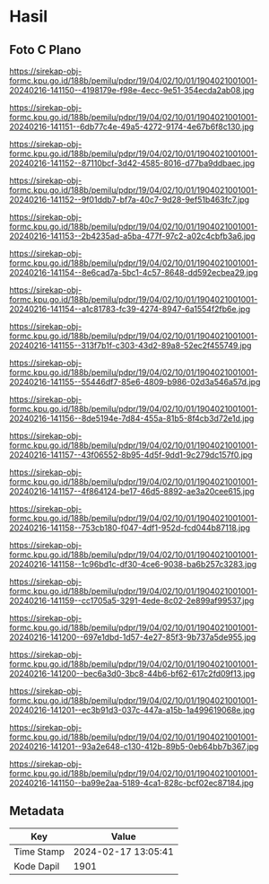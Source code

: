 # Hasil

## Foto C Plano

https://sirekap-obj-formc.kpu.go.id/188b/pemilu/pdpr/19/04/02/10/01/1904021001001-20240216-141150--4198179e-f98e-4ecc-9e51-354ecda2ab08.jpg

https://sirekap-obj-formc.kpu.go.id/188b/pemilu/pdpr/19/04/02/10/01/1904021001001-20240216-141151--6db77c4e-49a5-4272-9174-4e67b6f8c130.jpg

https://sirekap-obj-formc.kpu.go.id/188b/pemilu/pdpr/19/04/02/10/01/1904021001001-20240216-141152--87110bcf-3d42-4585-8016-d77ba9ddbaec.jpg

https://sirekap-obj-formc.kpu.go.id/188b/pemilu/pdpr/19/04/02/10/01/1904021001001-20240216-141152--9f01ddb7-bf7a-40c7-9d28-9ef51b463fc7.jpg

https://sirekap-obj-formc.kpu.go.id/188b/pemilu/pdpr/19/04/02/10/01/1904021001001-20240216-141153--2b4235ad-a5ba-477f-97c2-a02c4cbfb3a6.jpg

https://sirekap-obj-formc.kpu.go.id/188b/pemilu/pdpr/19/04/02/10/01/1904021001001-20240216-141154--8e6cad7a-5bc1-4c57-8648-dd592ecbea29.jpg

https://sirekap-obj-formc.kpu.go.id/188b/pemilu/pdpr/19/04/02/10/01/1904021001001-20240216-141154--a1c81783-fc39-4274-8947-6a1554f2fb6e.jpg

https://sirekap-obj-formc.kpu.go.id/188b/pemilu/pdpr/19/04/02/10/01/1904021001001-20240216-141155--313f7b1f-c303-43d2-89a8-52ec2f455749.jpg

https://sirekap-obj-formc.kpu.go.id/188b/pemilu/pdpr/19/04/02/10/01/1904021001001-20240216-141155--55446df7-85e6-4809-b986-02d3a546a57d.jpg

https://sirekap-obj-formc.kpu.go.id/188b/pemilu/pdpr/19/04/02/10/01/1904021001001-20240216-141156--8de5194e-7d84-455a-81b5-8f4cb3d72e1d.jpg

https://sirekap-obj-formc.kpu.go.id/188b/pemilu/pdpr/19/04/02/10/01/1904021001001-20240216-141157--43f06552-8b95-4d5f-9dd1-9c279dc157f0.jpg

https://sirekap-obj-formc.kpu.go.id/188b/pemilu/pdpr/19/04/02/10/01/1904021001001-20240216-141157--4f864124-be17-46d5-8892-ae3a20cee615.jpg

https://sirekap-obj-formc.kpu.go.id/188b/pemilu/pdpr/19/04/02/10/01/1904021001001-20240216-141158--753cb180-f047-4df1-952d-fcd044b87118.jpg

https://sirekap-obj-formc.kpu.go.id/188b/pemilu/pdpr/19/04/02/10/01/1904021001001-20240216-141158--1c96bd1c-df30-4ce6-9038-ba6b257c3283.jpg

https://sirekap-obj-formc.kpu.go.id/188b/pemilu/pdpr/19/04/02/10/01/1904021001001-20240216-141159--cc1705a5-3291-4ede-8c02-2e899af99537.jpg

https://sirekap-obj-formc.kpu.go.id/188b/pemilu/pdpr/19/04/02/10/01/1904021001001-20240216-141200--697e1dbd-1d57-4e27-85f3-9b737a5de955.jpg

https://sirekap-obj-formc.kpu.go.id/188b/pemilu/pdpr/19/04/02/10/01/1904021001001-20240216-141200--bec6a3d0-3bc8-44b6-bf62-617c2fd09f13.jpg

https://sirekap-obj-formc.kpu.go.id/188b/pemilu/pdpr/19/04/02/10/01/1904021001001-20240216-141201--ec3b91d3-037c-447a-a15b-1a499619068e.jpg

https://sirekap-obj-formc.kpu.go.id/188b/pemilu/pdpr/19/04/02/10/01/1904021001001-20240216-141201--93a2e648-c130-412b-89b5-0eb64bb7b367.jpg

https://sirekap-obj-formc.kpu.go.id/188b/pemilu/pdpr/19/04/02/10/01/1904021001001-20240216-141150--ba99e2aa-5189-4ca1-828c-bcf02ec87184.jpg


## Metadata

| Key        | Value               |
| ---------- | ------------------- |
| Time Stamp | 2024-02-17 13:05:41 |
| Kode Dapil | 1901                |



